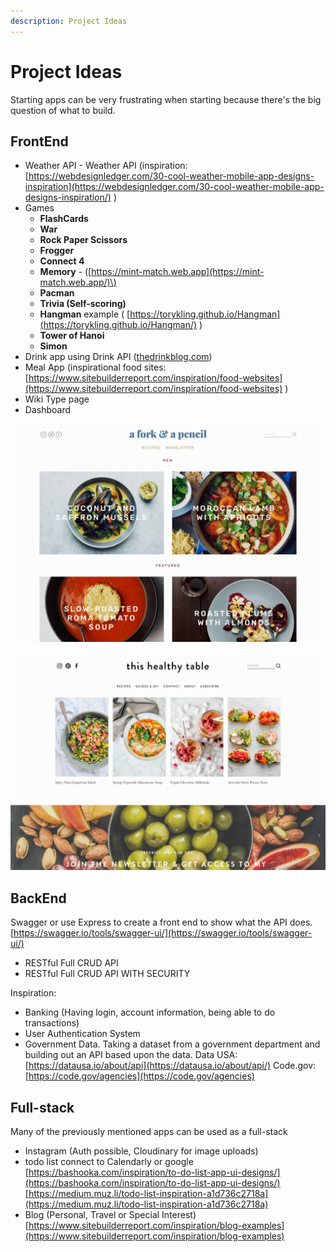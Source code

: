 ```yaml
---
description: Project Ideas
---
```


# Project Ideas

Starting apps can be very frustrating when starting because there's the big question of what to build.

## FrontEnd

* Weather API - Weather API  \(inspiration: [https://webdesignledger.com/30-cool-weather-mobile-app-designs-inspiration](https://webdesignledger.com/30-cool-weather-mobile-app-designs-inspiration/) \) 
* Games 
  * **FlashCards**
  * **War**
  * **Rock Paper Scissors**
  * **Frogger**
  * **Connect 4**
  * **Memory** - \([https://mint-match.web.app](https://mint-match.web.app/)\)
  * **Pacman**
  * **Trivia \(Self-scoring\)**
  * **Hangman** example \( [https://torykling.github.io/Hangman](https://torykling.github.io/Hangman/) \)
  * **Tower of Hanoi**
  * **Simon** 
* Drink app using Drink API \([thedrinkblog.com](https://thedrinkblog.com/)\) 
* Meal App  \(inspirational food sites: [https://www.sitebuilderreport.com/inspiration/food-websites](https://www.sitebuilderreport.com/inspiration/food-websites) \) 
* Wiki Type page
* Dashboard

![](.gitbook/assets/forkand.jpeg)

![](.gitbook/assets/table.jpeg)

## BackEnd

Swagger or use Express to create a front end to show what the API does.  
[https://swagger.io/tools/swagger-ui/](https://swagger.io/tools/swagger-ui/)

* RESTful Full CRUD API
* RESTful Full CRUD API WITH SECURITY

Inspiration:

* Banking \(Having login, account information, being able to do transactions\)
* User Authentication System
* Government Data. Taking a dataset from a government department and building out an API based upon the data. Data USA: [https://datausa.io/about/api](https://datausa.io/about/api/) Code.gov: [https://code.gov/agencies](https://code.gov/agencies)



## Full-stack

Many of the previously mentioned apps can be used as a full-stack

* Instagram \(Auth possible, Cloudinary for image uploads\)
* todo list connect to Calendarly or google [https://bashooka.com/inspiration/to-do-list-app-ui-designs/](https://bashooka.com/inspiration/to-do-list-app-ui-designs/) [https://medium.muz.li/todo-list-inspiration-a1d736c2718a](https://medium.muz.li/todo-list-inspiration-a1d736c2718a)
* Blog \(Personal, Travel or Special Interest\) [https://www.sitebuilderreport.com/inspiration/blog-examples](https://www.sitebuilderreport.com/inspiration/blog-examples)



